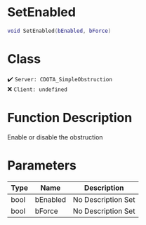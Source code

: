 # SetEnabled
```lua
void SetEnabled(bEnabled, bForce)
```
# Class
✔️ `Server: CDOTA_SimpleObstruction`  
❌ `Client: undefined`  

# Function Description
Enable or disable the obstruction
# Parameters
Type|Name|Description
--|--|--
bool|bEnabled|No Description Set
bool|bForce|No Description Set
